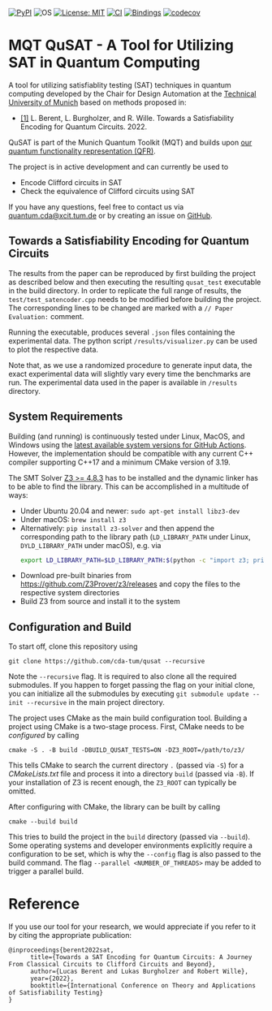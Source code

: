 [![PyPI](https://img.shields.io/pypi/v/mqt.qusat?logo=pypi&style=flat-square)](https://pypi.org/project/mqt.qusat/)
![OS](https://img.shields.io/badge/os-linux%20%7C%20macos%20%7C%20windows-blue?style=flat-square)
[![License: MIT](https://img.shields.io/badge/license-MIT-blue.svg?style=flat-square)](https://opensource.org/licenses/MIT)
[![CI](https://img.shields.io/github/actions/workflow/status/cda-tum/qusat/ci.yml?branch=main&style=flat-square&logo=github&label=c%2B%2B)](https://github.com/cda-tum/qusat/actions/workflows/ci.yml)
[![Bindings](https://img.shields.io/github/actions/workflow/status/cda-tum/qusat/deploy.yml?branch=main&style=flat-square&logo=github&label=packaging)](https://github.com/cda-tum/qusat/actions/workflows/deploy.yml)
[![codecov](https://img.shields.io/codecov/c/github/cda-tum/qusat?style=flat-square&logo=codecov)](https://codecov.io/gh/cda-tum/qusat)

# MQT QuSAT - A Tool for Utilizing SAT in Quantum Computing

A tool for utilizing satisfiablity testing (SAT) techniques in quantum computing developed by the Chair for Design Automation at
the [Technical University of Munich](https://www.tum.de/) based on methods proposed in:

- [[1]](https://arxiv.org/abs/2203.00698) L. Berent, L. Burgholzer, and R. Wille. Towards a Satisfiability Encoding for Quantum Circuits. 2022.

QuSAT is part of the Munich Quantum Toolkit (MQT) and builds upon [our quantum functionality representation (QFR)](https://github.com/cda-tum/qfr).

The project is in active development and can currently be used to

- Encode Clifford circuits in SAT
- Check the equivalence of Clifford circuits using SAT

If you have any questions, feel free to contact us via [quantum.cda@xcit.tum.de](mailto:quantum.cda@xcit.tum.de) or by creating an issue on [GitHub](https://github.com/cda-tum/mqt-qusat/issues).

## Towards a Satisfiability Encoding for Quantum Circuits

The results from the paper can be reproduced by first building the project as described below and then executing the resulting `qusat_test` executable in the build directory.
In order to replicate the full range of results, the `test/test_satencoder.cpp` needs to be modified before building the project.
The corresponding lines to be changed are marked with a `// Paper Evaluation:` comment.

Running the executable, produces several `.json` files containing the experimental data. The python script `/results/visualizer.py` can be used
to plot the respective data.

Note that, as we use a randomized procedure to generate input data, the exact experimental data will slightly vary every time the benchmarks are run.
The experimental data used in the paper is available in `/results` directory.

## System Requirements

Building (and running) is continuously tested under Linux, MacOS, and Windows using the [latest available system versions for GitHub Actions](https://github.com/actions/virtual-environments). However, the implementation should be compatible
with any current C++ compiler supporting C++17 and a minimum CMake version of 3.19.

The SMT Solver [Z3 >= 4.8.3](https://github.com/Z3Prover/z3) has to be installed and the dynamic linker has to be able to find the library. This can be accomplished in a multitude of ways:

- Under Ubuntu 20.04 and newer: `sudo apt-get install libz3-dev`
- Under macOS: `brew install z3`
- Alternatively: `pip install z3-solver` and then append the corresponding path to the library path (`LD_LIBRARY_PATH` under Linux, `DYLD_LIBRARY_PATH` under macOS), e.g. via
  ```bash
  export LD_LIBRARY_PATH=$LD_LIBRARY_PATH:$(python -c "import z3; print(z3.__path__[0]+'/lib')")
  ```
- Download pre-built binaries from https://github.com/Z3Prover/z3/releases and copy the files to the respective system directories
- Build Z3 from source and install it to the system

## Configuration and Build

To start off, clone this repository using

```shell
git clone https://github.com/cda-tum/qusat --recursive
```

Note the `--recursive` flag. It is required to also clone all the required submodules.
If you happen to forget passing the flag on your initial clone, you can initialize all the submodules by executing `git submodule update --init --recursive` in the main project directory.

The project uses CMake as the main build configuration tool. Building a project using CMake is a two-stage process. First, CMake needs to be _configured_ by calling

```shell
cmake -S . -B build -DBUILD_QUSAT_TESTS=ON -DZ3_ROOT=/path/to/z3/
```

This tells CMake to search the current directory `.` (passed via `-S`) for a _CMakeLists.txt_ file and process it into a directory `build` (passed via `-B`). If your installation of Z3 is recent enough, the `Z3_ROOT` can typically be omitted.

After configuring with CMake, the library can be built by calling

```shell
cmake --build build
```

This tries to build the project in the `build` directory (passed via `--build`).
Some operating systems and developer environments explicitly require a configuration to be set, which is why the `--config` flag is also passed to the build command. The flag `--parallel <NUMBER_OF_THREADS>` may be added to trigger a parallel build.

# Reference

If you use our tool for your research, we would appreciate if you refer to it by citing the appropriate publication:

```
@inproceedings{berent2022sat,
      title={Towards a SAT Encoding for Quantum Circuits: A Journey From Classical Circuits to Clifford Circuits and Beyond},
      author={Lucas Berent and Lukas Burgholzer and Robert Wille},
      year={2022},
      booktitle={International Conference on Theory and Applications of Satisfiability Testing}
}
```
